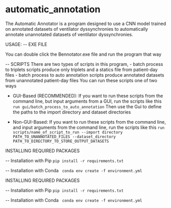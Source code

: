 # automatic_annotation
The Automatic Annotator is a program designed to use a CNN model trained on annotated datasets of ventilator dyssynchronies to automatically annotate unannotated
datasets of ventilator dyssynchronies.

USAGE:
-- EXE FILE

You can double click the Bennotator.exe file and run the program that way

-- SCRIPTS
There are two types of scripts in this program, 
        - batch process to triplets scripts produce only triplets and a statics file from patient-day files
        - batch process to auto annotation scripts produce annotated datasets from unannotated patient-day files
You can run these scripts one of two ways

  - GUI-Based (RECOMMENDED): If you want to run these scripts from the command line, but input arguments from a GUI, run the scripts like this
             ``` run gui/batch_process_to_auto_annotation ```
               Then use the Gui to define the paths to the import directory and dataset directories

  - Non-GUI-Based: If you want to run these scripts from the command line, and input arguments from the command line, run the scripts like this
             ``` run scripts/name_of_script_to_run --import directory PATH_TO_UNANNOTATED_FILES --dataset_directory PATH_TO_DIRECTORY_TO_STORE_OUTPUT_DATASETS ```

INSTALLING REQUIRED PACKAGES

-- Installation with Pip
    ``` pip install -r requirements.txt ```
    
-- Installation with Conda
    ``` conda env create -f environment.yml```


INSTALLING REQUIRED PACKAGES

-- Installation with Pip
    ``` pip install -r requirements.txt ```
    
-- Installation with Conda
    ``` conda env create -f environment.yml```